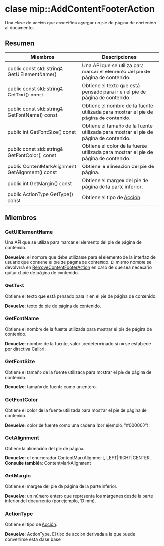 # <a name="class-mipaddcontentfooteraction"></a>clase mip::AddContentFooterAction 
Una clase de acción que especifica agregar un pie de página de contenido al documento.
  
## <a name="summary"></a>Resumen
 Miembros                        | Descripciones                                
--------------------------------|---------------------------------------------
 public const std::string& GetUIElementName()  |  Una API que se utiliza para marcar el elemento del pie de página de contenido.
 public const std::string& GetText() const  |  Obtiene el texto que está pensado para ir en el pie de página de contenido.
 public const std::string& GetFontName() const  |  Obtiene el nombre de la fuente utilizada para mostrar el pie de página de contenido.
 public int GetFontSize() const  |  Obtiene el tamaño de la fuente utilizada para mostrar el pie de página de contenido.
 public const std::string& GetFontColor() const  |  Obtiene el color de la fuente utilizada para mostrar el pie de página de contenido.
 public ContentMarkAlignment GetAlignment() const  |  Obtiene la alineación del pie de página.
 public int GetMargin() const  |  Obtiene el margen del pie de página de la parte inferior.
 public ActionType GetType() const  |  Obtiene el tipo de [Acción](class_mip_action.md).
  
## <a name="members"></a>Miembros
  
### <a name="getuielementname"></a>GetUIElementName
Una API que se utiliza para marcar el elemento del pie de página de contenido.

  
**Devuelve**: el nombre que debe utilizarse para el elemento de la interfaz de usuario que contiene el pie de página de contenido. El mismo nombre se devolverá en [RemoveContentFooterAction](class_mip_removecontentfooteraction.md) en caso de que sea necesario quitar el pie de página de contenido.
  
### <a name="gettext"></a>GetText
Obtiene el texto que está pensado para ir en el pie de página de contenido.

  
**Devuelve**: texto de pie de página de contenido.
  
### <a name="getfontname"></a>GetFontName
Obtiene el nombre de la fuente utilizada para mostrar el pie de página de contenido.

  
**Devuelve**: nombre de la fuente, valor predeterminado si no se establece por directiva Calibri.
  
### <a name="getfontsize"></a>GetFontSize
Obtiene el tamaño de la fuente utilizada para mostrar el pie de página de contenido.

  
**Devuelve**: tamaño de fuente como un entero.
  
### <a name="getfontcolor"></a>GetFontColor
Obtiene el color de la fuente utilizada para mostrar el pie de página de contenido.

  
**Devuelve**: color de fuente como una cadena (por ejemplo, "#000000").
  
### <a name="getalignment"></a>GetAlignment
Obtiene la alineación del pie de página.

  
**Devuelve**: el enumerador ContentMarkAlignment, LEFT|RIGHT|CENTER. 
**Consulte también**: ContentMarkAlignment
  
### <a name="getmargin"></a>GetMargin
Obtiene el margen del pie de página de la parte inferior.

  
**Devuelve**: un número entero que representa los márgenes desde la parte inferior del documento (por ejemplo, 10 mm).
  
### <a name="actiontype"></a>ActionType
Obtiene el tipo de [Acción](class_mip_action.md).

  
**Devuelve**: ActionType. El tipo de acción derivada a la que puede convertirse esta clase base.